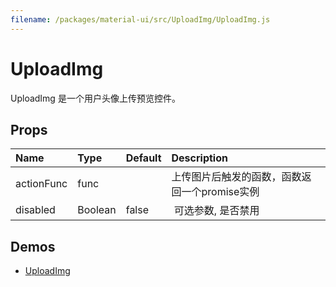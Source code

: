 ```yaml
---
filename: /packages/material-ui/src/UploadImg/UploadImg.js
---
```


<!--- This documentation is automatically generated, do not try to edit it. -->

# UploadImg

UploadImg 是一个用户头像上传预览控件。


## Props

| Name | Type | Default | Description |
|:-----|:-----|:--------|:------------|
| <span class="prop-name">actionFunc</span> | <span class="prop-type">func</span> | <span class="prop-default"></span> | 上传图片后触发的函数，函数返回一个promise实例 |
| <span class="prop-name">disabled</span> | <span class="prop-type">Boolean</span> | <span class="prop-default">false</span> |  可选参数, 是否禁用 |

## Demos

- [UploadImg](/demos/upload-img)


